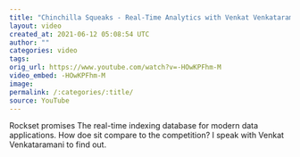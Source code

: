 ```yaml
---
title: "Chinchilla Squeaks - Real-Time Analytics with Venkat Venkataramani of Rockset,"
layout: video
created_at: 2021-06-12 05:08:54 UTC
author: ""
categories: video
tags: 
orig_url: https://www.youtube.com/watch?v=-HOwKPFhm-M
video_embed: -HOwKPFhm-M
image:
permalink: /:categories/:title/
source: YouTube
---
```

Rockset promises The real-time indexing database for modern data applications. How doe sit compare to the competition? I speak with Venkat Venkataramani to find out.